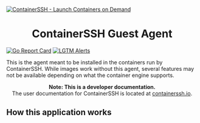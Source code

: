 [![ContainerSSH - Launch Containers on Demand](https://containerssh.github.io/images/logo-for-embedding.svg)](https://containerssh.io/)

<!--suppress HtmlDeprecatedAttribute -->
<h1 align="center">ContainerSSH Guest Agent</h1>

[![Go Report Card](https://goreportcard.com/badge/github.com/containerssh/agent?style=for-the-badge)](https://goreportcard.com/report/github.com/containerssh/library-template)
[![LGTM Alerts](https://img.shields.io/lgtm/alerts/github/ContainerSSH/agent?style=for-the-badge)](https://lgtm.com/projects/g/ContainerSSH/library-template/)

This is the agent meant to be installed in the containers run by ContainerSSH. While images work without this agent, several features may not be available depending on what the container engine supports. 

<p align="center"><strong>Note: This is a developer documentation.</strong><br />The user documentation for ContainerSSH is located at <a href="https://containerssh.github.io">containerssh.io</a>.</p>

## How this application works

